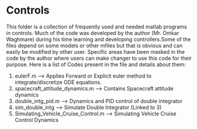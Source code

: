 # Controls
This folder is a collection of frequently used and needed matlab programs in controls. Much of the code was developed by the author (Mr. Omkar Waghmare) during his time learning and developing controllers.Some of the files depend on some models or other mfiles but that is obvious and can easily be modified by other user. Specific areas have been masked in the code by the author where users can make changer to use this code for their purpose.
Here is a list of Codes present in the file and details about them:
1) eulerF.m  --> Applies Forward or Explicit euler method to integrate/discretize ODE equations.
2) spacecraft_attitude_dynamics.m --> Contains Spacecraft attitude dynamics 
3) double_intg_pid.m --> Dynamics and PID control of double integrator
4) sim_double_intg --> Simulate Double Integrator (Linked to 3)
5) Simulating_Vehicle_Cruise_Control.m --> Simulating Vehicle Cruise Control Dynamics
